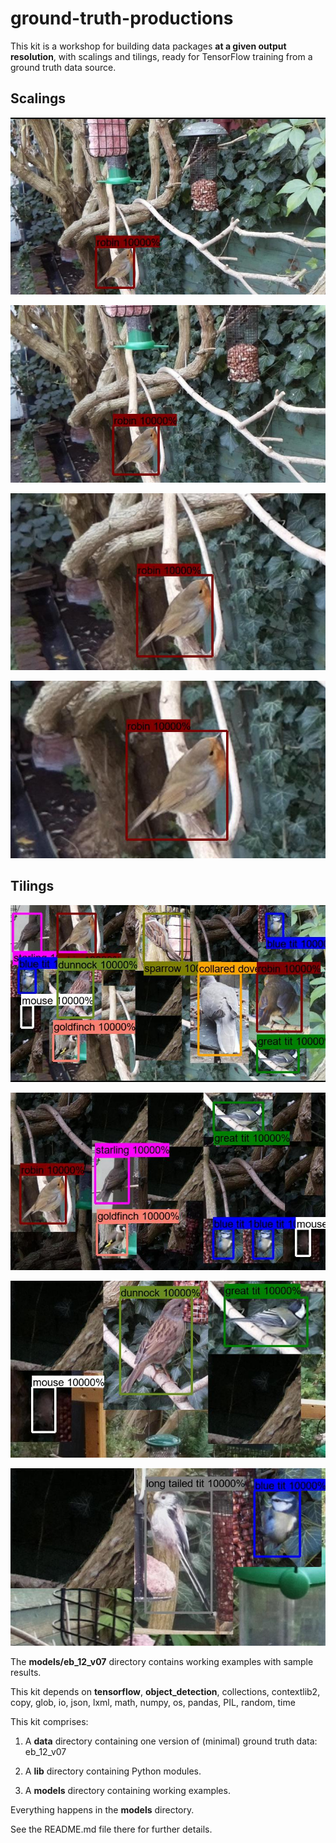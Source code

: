 # ground-truth-productions

This kit is a workshop for building data packages **at a given output resolution**, with scalings and tilings, ready for TensorFlow training from a ground truth data source.

## Scalings
![1920x1080@720x405](scaled_x_1920x1080@720x405_09-41-20_391-acd008-pi_1-(1).jpg)

![1600x900@720x405](scaled_s_1600x900@720x405_09-41-20_391-acd008-pi_1-(1).jpg)

![960x540@720x405](scaled_m_960x540@720x405_09-41-20_391-acd008-pi_1-(1).jpg)

![720x405@720x405](scaled_g_720x405@720x405_09-41-20_391-acd008-pi_1-(1).jpg)

## Tilings
![1920x1080@720x405](tiled_x_1920x1080@720x405_0_1-(11).jpg)

![1600x900@720x405](tiled_s_1600x900@720x405_0_1-(7).jpg)

![960x540@720x405](tiled_m_960x540@720x405_0_1-(3).jpg)

![720x405@720x405](tiled_g_720x405@720x405_0_4-(2).jpg)




The **models/eb_12_v07** directory contains working examples with sample results. 


This kit depends on **tensorflow**, **object_detection**, collections, contextlib2, copy, glob, io, json, lxml, math, numpy, os, pandas, PIL, random, time



This kit comprises:

1. A **data** directory containing one version of (minimal) ground truth data:<br>
    eb_12_v07
    
2. A **lib** directory containing Python modules.


3. A **models** directory containing working examples.

Everything happens in the **models** directory.

See the README.md file there for further details.
